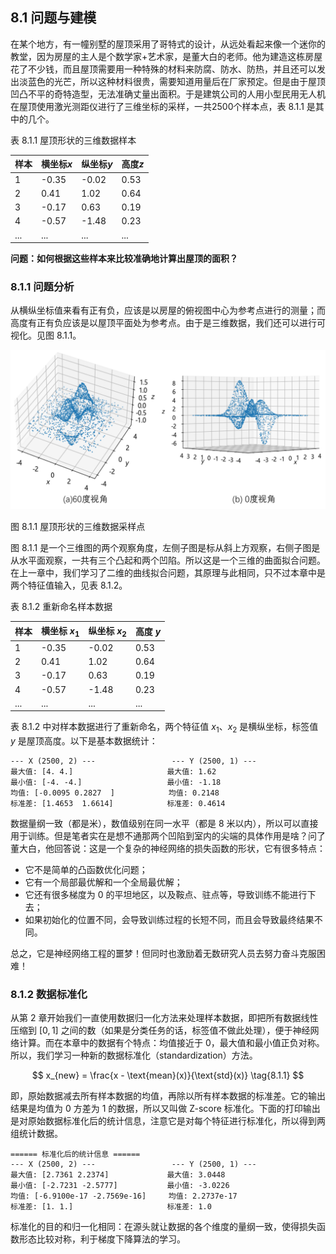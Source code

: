 
## 8.1 问题与建模

在某个地方，有一幢别墅的屋顶采用了哥特式的设计，从远处看起来像一个迷你的教堂，因为房屋的主人是个数学家+艺术家，是董大白的老师。他为建造这栋房屋花了不少钱，而且屋顶需要用一种特殊的材料来防腐、防水、防热，并且还可以发出淡蓝色的光芒，所以这种材料很贵，需要知道用量后在厂家预定。但是由于屋顶凹凸不平的奇特造型，无法准确丈量出面积。于是建筑公司的人用小型民用无人机在屋顶使用激光测距仪进行了三维坐标的采样，一共2500个样本点，表 8.1.1 是其中的几个。

表 8.1.1 屋顶形状的三维数据样本

|样本|横坐标$x$|纵坐标$y$|高度$z$|
|-|-|-|-|
|1|-0.35| -0.02| 0.53|
|2|0.41 |1.02|0.64 |
|3|-0.17 |0.63| 0.19|
|4|-0.57 |-1.48| 0.23|
|...|...|...|...|

**问题：如何根据这些样本来比较准确地计算出屋顶的面积？**

### 8.1.1 问题分析

从横纵坐标值来看有正有负，应该是以房屋的俯视图中心为参考点进行的测量；而高度有正有负应该是以屋顶平面处为参考点。由于是三维数据，我们还可以进行可视化。见图 8.1.1。

<img src="./img/data.png" >

图 8.1.1 屋顶形状的三维数据采样点

图 8.1.1 是一个三维图的两个观察角度，左侧子图是标从斜上方观察，右侧子图是从水平面观察，一共有三个凸起和两个凹陷。所以这是一个三维的曲面拟合问题。在上一章中，我们学习了二维的曲线拟合问题，其原理与此相同，只不过本章中是两个特征值输入，见表 8.1.2。

表 8.1.2 重新命名样本数据

|样本|横坐标 $x_1$|纵坐标 $x_2$|高度 $y$|
|-|-|-|-|
|1|-0.35| -0.02| 0.53|
|2|0.41 |1.02|0.64 |
|3|-0.17 |0.63| 0.19|
|4|-0.57 |-1.48| 0.23|
|...|...|...|...|

表 8.1.2 中对样本数据进行了重新命名，两个特征值 $x_1、x_2$ 是横纵坐标，标签值 $y$ 是屋顶高度。以下是基本数据统计：

```
--- X (2500, 2) ---                 --- Y (2500, 1) ---
最大值: [4. 4.]                     最大值: 1.62
最小值: [-4. -4.]                   最小值: -1.18
均值: [-0.0095 0.2827  ]            均值: 0.2148
标准差: [1.4653  1.6614]            标准差: 0.4614
```

数据量纲一致（都是米），数值级别在同一水平（都是 8 米以内），所以可以直接用于训练。但是笔者实在是想不通那两个凹陷到室内的尖端的具体作用是啥？问了董大白，他回答说：这是一个复杂的神经网络的损失函数的形状，它有很多特点：

- 它不是简单的凸函数优化问题；
- 它有一个局部最优解和一个全局最优解；
- 它还有很多梯度为 0 的平坦地区，以及鞍点、驻点等，导致训练不能进行下去；
- 如果初始化的位置不同，会导致训练过程的长短不同，而且会导致最终结果不同。

总之，它是神经网络工程的噩梦！但同时也激励着无数研究人员去努力奋斗克服困难！

### 8.1.2 数据标准化

从第 2 章开始我们一直使用数据归一化方法来处理样本数据，即把所有数据线性压缩到 $[0,1]$ 之间的数（如果是分类任务的话，标签值不做此处理），便于神经网络计算。而在本章中的数据有个特点：均值接近于 0，最大值和最小值正负对称。所以，我们学习一种新的数据标准化（standardization）方法。

$$
x_{new} = \frac{x - \text{mean}(x)}{\text{std}(x)}
\tag{8.1.1}
$$

即，原始数据减去所有样本数据的均值，再除以所有样本数据的标准差。它的输出结果是均值为 0 方差为 1 的数据，所以又叫做 Z-score 标准化。下面的打印输出是对原始数据标准化后的统计信息，注意它是对每个特征进行标准化，所以得到两组统计数据。

```
====== 标准化后的统计信息 ======
--- X (2500, 2) ---                 --- Y (2500, 1) ---
最大值: [2.7361 2.2374]             最大值: 3.0448
最小值: [-2.7231 -2.5777]           最小值: -3.0226
均值: [-6.9100e-17 -2.7569e-16]     均值: 2.2737e-17
标准差: [1. 1.]                     标准差: 1.0
```

标准化的目的和归一化相同：在源头就让数据的各个维度的量纲一致，使得损失函数形态比较对称，利于梯度下降算法的学习。
